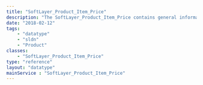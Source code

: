 ```yaml
---
title: "SoftLayer_Product_Item_Price"
description: "The SoftLayer_Product_Item_Price contains general information relating to a single SoftLayer product item price. You can find out what packages each price is in as well as which category under which this price is sold. All prices are returned in floating point values measured in US Dollars ($USD). "
date: "2018-02-12"
tags:
    - "datatype"
    - "sldn"
    - "Product"
classes:
    - "SoftLayer_Product_Item_Price"
type: "reference"
layout: "datatype"
mainService : "SoftLayer_Product_Item_Price"
---
```

